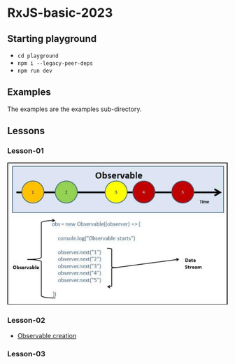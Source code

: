 # RxJS-basic-2023

## Starting playground
- `cd playground`
- `npm i --legacy-peer-deps`
- `npm run dev`

## Examples
The examples are the examples sub-directory.

## Lessons

### Lesson-01
![Observable sample](img/observable-sample.jpg)

### Lesson-02
- [Observable creation](http://localhost:3000/rxjs/constructor/)
  
### Lesson-03
